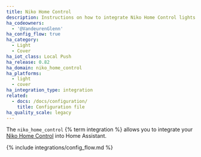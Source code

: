 ```yaml
---
title: Niko Home Control
description: Instructions on how to integrate Niko Home Control lights into Home Assistant.
ha_codeowners:
  - '@VandeurenGlenn'
ha_config_flow: true
ha_category:
  - Light
  - Cover
ha_iot_class: Local Push
ha_release: 0.82
ha_domain: niko_home_control
ha_platforms:
  - light
  - cover
ha_integration_type: integration
related:
  - docs: /docs/configuration/
    title: Configuration file
ha_quality_scale: legacy
---
```


The `niko_home_control` {% term integration %} allows you to integrate your [Niko Home Control](https://www.niko.eu/enus/products/niko-home-control) into Home Assistant.

{% include integrations/config_flow.md %}
